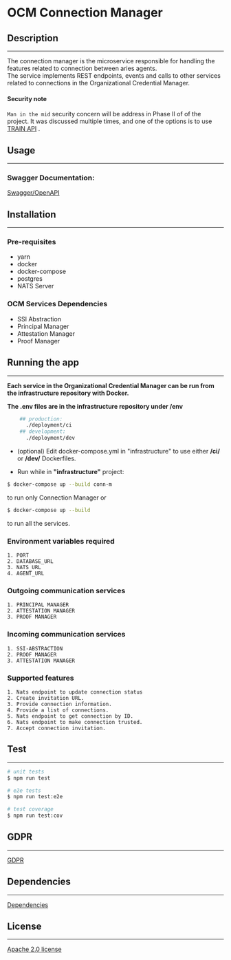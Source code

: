 # OCM Connection Manager

## Description
<hr/>

The connection manager is the microservice responsible for handling the features related to connection between aries agents.  
The service implements REST endpoints, events and calls to other services related to connections in the Organizational Credential Manager.

#### Security note
`Man in the mid` security concern will be address in Phase II of of the project. It was discussed multiple times, and one of the options is to use [TRAIN API](https://train.trust-scheme.de/info/) . 


## Usage
<hr/>


###  Swagger Documentation: 

[Swagger/OpenAPI](swagger.json)

## Installation
<hr/>


### Pre-requisites
* yarn
* docker
* docker-compose
* postgres
* NATS Server


### OCM Services Dependencies
* SSI Abstraction
* Principal Manager
* Attestation Manager
* Proof Manager


## Running the app
<hr/>


**Each service in the Organizational Credential Manager can be run from the infrastructure repository with Docker.**

**The .env files are in the infrastructure repository under /env**

```bash
    ## production:
      ./deployment/ci
    ## development:
      ./deployment/dev
```

* (optional) Edit docker-compose.yml in "infrastructure" to use either **/ci/** or **/dev/** Dockerfiles.

* Run while in **"infrastructure"** project:
```bash
$ docker-compose up --build conn-m
```
to run only Connection Manager or
```bash
$ docker-compose up --build
```
to run all the services.


### Environment variables required
```
1. PORT
2. DATABASE_URL
3. NATS_URL
4. AGENT_URL
```

### Outgoing communication services
```
1. PRINCIPAL MANAGER
2. ATTESTATION MANAGER
3. PROOF MANAGER
```

### Incoming communication services
```
1. SSI-ABSTRACTION
2. PROOF MANAGER
3. ATTESTATION MANAGER
```

### Supported features
```
1. Nats endpoint to update connection status
2. Create invitation URL.
3. Provide connection information.
4. Provide a list of connections.
5. Nats endpoint to get connection by ID.
6. Nats endpoint to make connection trusted.
7. Accept connection invitation.
```

## Test
<hr/>

```bash
# unit tests
$ npm run test

# e2e tests
$ npm run test:e2e

# test coverage
$ npm run test:cov
```

## GDPR
<hr/>

[GDPR](GDPR.md)

## Dependencies
<hr/>

[Dependencies](package.json)

## License
<hr/>

[Apache 2.0 license](LICENSE)


